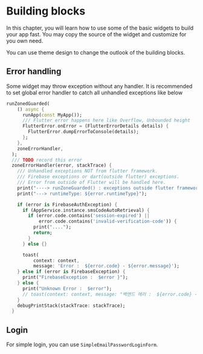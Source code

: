# Building blocks

In this chapter, you will learn how to use some of the basic widgets to build your app fast. You may copy the source of the widget and customize for you own need.

You can use theme design to change the outlook of the building blocks.


## Error handling

Some widget may throw exception without any handler. It is recommended to set global error handler to catch all unhandled exceptions like below

```dart
runZonedGuarded(
    () async {
      runApp(const MyApp());
      /// Flutter error happens here like Overflow, Unbounded height
      FlutterError.onError = (FlutterErrorDetails details) {
        FlutterError.dumpErrorToConsole(details);
      };
    },
    zoneErrorHandler,
  );
  /// TODO record this error
  zoneErrorHandler(error, stackTrace) {
    /// Unhandled exceptions NOT from flutter framework.
    /// Firebase exceptions or dart(outside flutter) exceptions.
    /// Error from outside of Flutter will be handled here.
    print("----> runZoneGuarded() : exceptions outside flutter framework.");
    print("---> runtimeType: ${error.runtimeType}");

    if (error is FirebaseAuthException) {
      if (AppService.instance.smsCodeAutoRetrieval) {
        if (error.code.contains('session-expired') ||
            error.code.contains('invalid-verification-code')) {
          print("....");
          return;
        }
      } else {}

      toast(
          context: context,
          message: 'Error :  ${error.code} - ${error.message}');
    } else if (error is FirebaseException) {
      print("FirebaseException :  $error }");
    } else {
      print("Unknown Error :  $error");
      // toast(context: context, message: "백엔드 에러 :  ${error.code} - ${error.message}");
    }
    debugPrintStack(stackTrace: stackTrace);
  }
```




## Login

For simple login, you can use `SimpleEmailPasswordLoginForm`.

